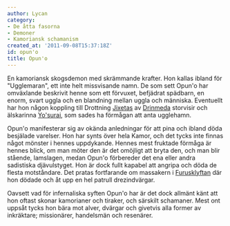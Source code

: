```yaml
---
author: Lycan
category:
- De åtta fasorna
- Demoner
- Kamoriansk schamanism
created_at: '2011-09-08T15:37:18Z'
id: opun'o
title: Opun'o
---
```

En kamoriansk skogsdemon med skrämmande krafter. Hon kallas ibland för "Ugglemaran", ett inte helt missvisande namn. De som sett Opun'o har omväxlande beskrivit henne som ett förvuxet, befjädrat spädbarn, en enorm, svart uggla och en blandning mellan uggla och människa. Eventuellt har hon någon koppling till Drottning [Jixetas] av [Drinmeda] storvisir och älskarinna [Yo'surai], som sades ha förmågan att anta ugglehamn.

Opun'o manifesterar sig av okända anledningar för att pina och ibland döda besjälade varelser. Hon har synts över hela Kamor, och det tycks inte finnas något mönster i hennes uppdykande. Hennes mest fruktade förmåga är hennes blick, om man möter den är det omöjligt att bryta den, och man blir stående, lamslagen, medan Opun'o förbereder det ena eller andra sadistiska djävulstyget. Hon är dock fullt kapabel att angripa och döda de flesta motståndare. Det pratas fortfarande om massakern i [Furusklyftan] där hon dödade och åt upp en hel patrull drezindvärgar.

Oavsett vad för infernaliska syften Opun'o har är det dock allmänt känt att hon oftast skonar kamorianer och tiraker, och särskilt schamaner. Mest ont uppsåt tycks hon bära mot alver, dvärgar och givetvis alla former av inkräktare; missionärer, handelsmän och resenärer.

  [Jixetas]: Jixeta
  [Drinmeda]: Drinmeda
  [Yo'surai]: Yosurai
  [Furusklyftan]: Furusklyftan